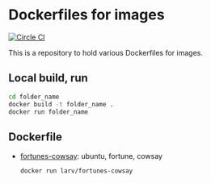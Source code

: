 # Dockerfiles for images

[![Circle CI](https://circleci.com/gh/larvs/dockerfiles.svg?style=svg)](https://circleci.com/gh/larvs/dockerfiles)

This is a repository to hold various Dockerfiles for images.

## Local build, run

```sh
cd folder_name
docker build -t folder_name .
docker run folder_name
```

## Dockerfile

- [fortunes-cowsay](fortunes-cowsay): ubuntu, fortune, cowsay

	```sh
	docker run larv/fortunes-cowsay
	```

